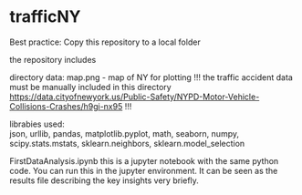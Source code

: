 # trafficNY


Best practice: Copy this repository to a local folder

the repository includes 

directory data:
  map.png - map of NY for plotting
  !!!
  the traffic accident data must be manually included in this directory
  https://data.cityofnewyork.us/Public-Safety/NYPD-Motor-Vehicle-Collisions-Crashes/h9gi-nx95
  !!!
  
  
librabies used:  
  json, 
  urllib,
  pandas,
  matplotlib.pyplot,
  math,
  seaborn,
  numpy,
  scipy.stats.mstats,
  sklearn.neighbors,
  sklearn.model_selection
 
 FirstDataAnalysis.ipynb
 this is a jupyter notebook with the same python code. 
 You can run this in the jupyter environment. 
 It can be seen as the results file describing the key insights very briefly.
 
 
 
 
